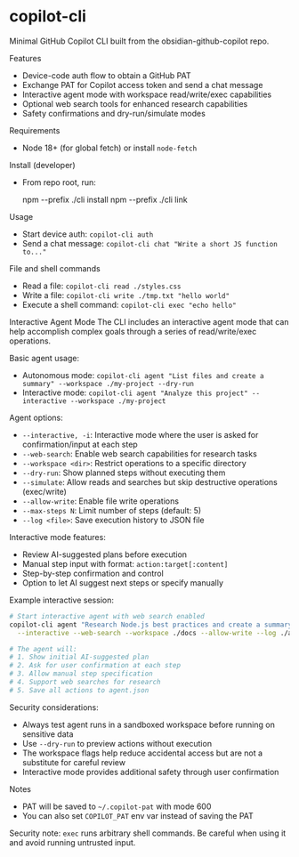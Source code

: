 # copilot-cli

Minimal GitHub Copilot CLI built from the obsidian-github-copilot repo.

Features
- Device-code auth flow to obtain a GitHub PAT
- Exchange PAT for Copilot access token and send a chat message
- Interactive agent mode with workspace read/write/exec capabilities
- Optional web search tools for enhanced research capabilities
- Safety confirmations and dry-run/simulate modes

Requirements
- Node 18+ (for global fetch) or install `node-fetch`

Install (developer)
- From repo root, run:

  npm --prefix ./cli install
  npm --prefix ./cli link

Usage
- Start device auth: `copilot-cli auth`
- Send a chat message: `copilot-cli chat "Write a short JS function to..."`

File and shell commands
- Read a file: `copilot-cli read ./styles.css`
- Write a file: `copilot-cli write ./tmp.txt "hello world"`
- Execute a shell command: `copilot-cli exec "echo hello"`

Interactive Agent Mode
The CLI includes an interactive agent mode that can help accomplish complex goals through a series of read/write/exec operations.

Basic agent usage:
- Autonomous mode: `copilot-cli agent "List files and create a summary" --workspace ./my-project --dry-run`
- Interactive mode: `copilot-cli agent "Analyze this project" --interactive --workspace ./my-project`

Agent options:
- `--interactive, -i`: Interactive mode where the user is asked for confirmation/input at each step
- `--web-search`: Enable web search capabilities for research tasks
- `--workspace <dir>`: Restrict operations to a specific directory
- `--dry-run`: Show planned steps without executing them
- `--simulate`: Allow reads and searches but skip destructive operations (exec/write)
- `--allow-write`: Enable file write operations
- `--max-steps N`: Limit number of steps (default: 5)
- `--log <file>`: Save execution history to JSON file

Interactive mode features:
- Review AI-suggested plans before execution
- Manual step input with format: `action:target[:content]`
- Step-by-step confirmation and control
- Option to let AI suggest next steps or specify manually

Example interactive session:
```bash
# Start interactive agent with web search enabled
copilot-cli agent "Research Node.js best practices and create a summary" \
  --interactive --web-search --workspace ./docs --allow-write --log ./agent.json

# The agent will:
# 1. Show initial AI-suggested plan
# 2. Ask for user confirmation at each step
# 3. Allow manual step specification
# 4. Support web searches for research
# 5. Save all actions to agent.json
```

Security considerations:
- Always test agent runs in a sandboxed workspace before running on sensitive data
- Use `--dry-run` to preview actions without execution
- The workspace flags help reduce accidental access but are not a substitute for careful review
- Interactive mode provides additional safety through user confirmation

Notes
- PAT will be saved to `~/.copilot-pat` with mode 600
- You can also set `COPILOT_PAT` env var instead of saving the PAT

Security note: `exec` runs arbitrary shell commands. Be careful when using it and avoid running untrusted input.
